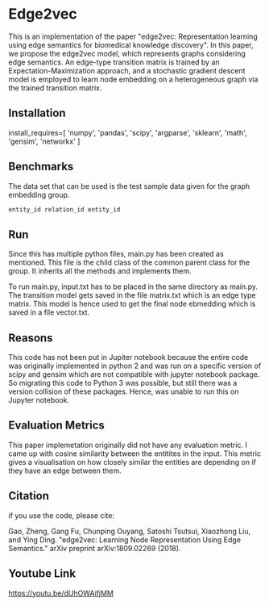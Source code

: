 # Edge2vec

This is an implementation of the paper "edge2vec: Representation learning using edge semantics for biomedical knowledge discovery". In this paper, we propose the edge2vec model, which represents graphs considering edge semantics. An edge-type transition matrix is trained by an Expectation-Maximization approach, and a stochastic gradient descent model is employed to learn node embedding on a heterogeneous graph via the trained transition matrix.

## Installation

install_requires=[
        'numpy',
        'pandas',
        'scipy',
        'argparse',
        'sklearn',
        'math',
        'gensim',
        'networkx'
    ]

## Benchmarks

The data set that can be used is the test sample data given for the graph embedding group.

```txt
entity_id relation_id entity_id
```

## Run

Since this has multiple python files, main.py has been created as mentioned. 
This file is the child class of the common parent class for the group. It inherits all the methods and implements them.

To run main.py, input.txt has to be placed in the same directory as main.py. 
The transition model gets saved in the file matrix.txt which is an edge type matrix. This model is hence used to get the final node ebmedding which is saved in a file vector.txt.

## Reasons

This code has not been put in Jupiter notebook because the entire code was originally implemented in python 2 and was run on a specific version of scipy and gensim which are not compatible with jupyter notebook package. So migrating this code to Python 3 was possible, but still there was a version collision of these packages. Hence, was unable to run this on Jupyter notebook.

## Evaluation Metrics

This paper implemetation originally did not have any evaluation metric. I came up with cosine similarity between the entitites in the input. This metric gives a visualisation on how closely similar the entities are depending on if they have an edge between them.

## Citation

if you use the code, please cite:

Gao, Zheng, Gang Fu, Chunping Ouyang, Satoshi Tsutsui, Xiaozhong Liu, and Ying Ding. 
"edge2vec: Learning Node Representation Using Edge Semantics." arXiv preprint arXiv:1809.02269 (2018).

## Youtube Link
https://youtu.be/dUhOWAifjMM
